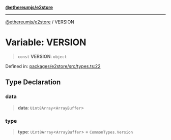 [**@ethereumjs/e2store**](../README.md)

***

[@ethereumjs/e2store](../README.md) / VERSION

# Variable: VERSION

> `const` **VERSION**: `object`

Defined in: [packages/e2store/src/types.ts:22](https://github.com/ethereumjs/ethereumjs-monorepo/blob/master/packages/e2store/src/types.ts#L22)

## Type Declaration

### data

> **data**: `Uint8Array`\<`ArrayBuffer`\>

### type

> **type**: `Uint8Array`\<`ArrayBuffer`\> = `CommonTypes.Version`

